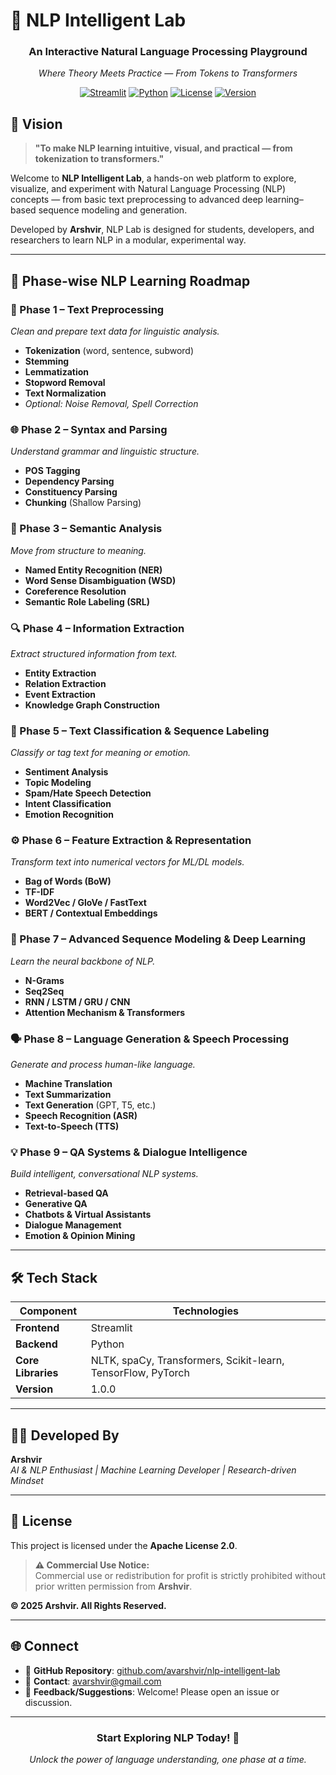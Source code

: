 # 🧠 NLP Intelligent Lab

<div align="center">

<!--![NLP Lab Banner](https://via.placeholder.com/800x200/2E86AB/FFFFFF?text=NLP+Intelligent+Lab+🧠)
*(Replace with your actual banner image)*-->

### **An Interactive Natural Language Processing Playground** 
*Where Theory Meets Practice — From Tokens to Transformers*

[![Streamlit](https://img.shields.io/badge/Streamlit-FF4B4B?style=for-the-badge&logo=Streamlit&logoColor=white)](https://streamlit.io)
[![Python](https://img.shields.io/badge/Python-3776AB?style=for-the-badge&logo=python&logoColor=white)](https://python.org)
[![License](https://img.shields.io/badge/License-Apache_2.0-blue.svg?style=for-the-badge)](LICENSE)
[![Version](https://img.shields.io/badge/Version-1.0.0-green.svg?style=for-the-badge)](https://github.com/avarshvir/nlp-intelligent-lab)

</div>

## 🚀 Vision

> **"To make NLP learning intuitive, visual, and practical — from tokenization to transformers."**

Welcome to **NLP Intelligent Lab**, a hands-on web platform to explore, visualize, and experiment with Natural Language Processing (NLP) concepts — from basic text preprocessing to advanced deep learning–based sequence modeling and generation.

Developed by **Arshvir**, NLP Lab is designed for students, developers, and researchers to learn NLP in a modular, experimental way.

---

## 🧩 Phase-wise NLP Learning Roadmap

### 🧱 Phase 1 – Text Preprocessing
*Clean and prepare text data for linguistic analysis.*
- **Tokenization** (word, sentence, subword)
- **Stemming**
- **Lemmatization**
- **Stopword Removal**
- **Text Normalization**
- *Optional: Noise Removal, Spell Correction*

### 🌐 Phase 2 – Syntax and Parsing
*Understand grammar and linguistic structure.*
- **POS Tagging**
- **Dependency Parsing**
- **Constituency Parsing**
- **Chunking** (Shallow Parsing)

### 🧠 Phase 3 – Semantic Analysis
*Move from structure to meaning.*
- **Named Entity Recognition (NER)**
- **Word Sense Disambiguation (WSD)**
- **Coreference Resolution**
- **Semantic Role Labeling (SRL)**

### 🔍 Phase 4 – Information Extraction
*Extract structured information from text.*
- **Entity Extraction**
- **Relation Extraction**
- **Event Extraction**
- **Knowledge Graph Construction**

### 💬 Phase 5 – Text Classification & Sequence Labeling
*Classify or tag text for meaning or emotion.*
- **Sentiment Analysis**
- **Topic Modeling**
- **Spam/Hate Speech Detection**
- **Intent Classification**
- **Emotion Recognition**

### ⚙️ Phase 6 – Feature Extraction & Representation
*Transform text into numerical vectors for ML/DL models.*
- **Bag of Words (BoW)**
- **TF-IDF**
- **Word2Vec / GloVe / FastText**
- **BERT / Contextual Embeddings**

### 🤖 Phase 7 – Advanced Sequence Modeling & Deep Learning
*Learn the neural backbone of NLP.*
- **N-Grams**
- **Seq2Seq**
- **RNN / LSTM / GRU / CNN**
- **Attention Mechanism & Transformers**

### 🗣️ Phase 8 – Language Generation & Speech Processing
*Generate and process human-like language.*
- **Machine Translation**
- **Text Summarization**
- **Text Generation** (GPT, T5, etc.)
- **Speech Recognition (ASR)**
- **Text-to-Speech (TTS)**

### 💡 Phase 9 – QA Systems & Dialogue Intelligence
*Build intelligent, conversational NLP systems.*
- **Retrieval-based QA**
- **Generative QA**
- **Chatbots & Virtual Assistants**
- **Dialogue Management**
- **Emotion & Opinion Mining**

---

## 🛠️ Tech Stack

| Component | Technologies |
|-----------|-------------|
| **Frontend** | Streamlit |
| **Backend** | Python |
| **Core Libraries** | NLTK, spaCy, Transformers, Scikit-learn, TensorFlow, PyTorch |
| **Version** | 1.0.0 |

---

## 👨‍💻 Developed By

**Arshvir**  
*AI & NLP Enthusiast | Machine Learning Developer | Research-driven Mindset*

---

## 📜 License

This project is licensed under the **Apache License 2.0**.

> **⚠️ Commercial Use Notice:**  
> Commercial use or redistribution for profit is strictly prohibited without prior written permission from **Arshvir**.

**© 2025 Arshvir. All Rights Reserved.**

---

## 🌐 Connect

- 🔗 **GitHub Repository**: [github.com/avarshvir/nlp-intelligent-lab](https://github.com/avarshvir/nlp-intelligent-lab)
- 📧 **Contact**: avarshvir@gmail.com
- 💬 **Feedback/Suggestions**: Welcome! Please open an issue or discussion.

---

<div align="center">

### **Start Exploring NLP Today! 🚀**

*Unlock the power of language understanding, one phase at a time.*

</div>